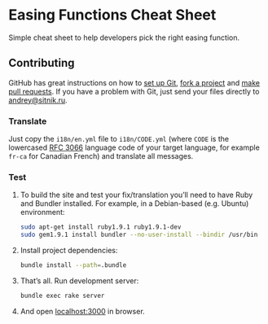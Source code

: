 # Easing Functions Cheat Sheet

Simple cheat sheet to help developers pick the right easing function.

## Contributing

GitHub has great instructions on how to [set up Git], [fork a project] and
[make pull requests]. If you have a problem with Git, just send your files
directly to <andrey@sitnik.ru>.

[set up Git]:         http://help.github.com/set-up-git-redirect
[fork a project]:     http://help.github.com/fork-a-repo/
[make pull requests]: http://help.github.com/send-pull-requests/

### Translate

Just copy the `i18n/en.yml` file to `i18n/CODE.yml` (where `CODE` is
the lowercased [RFC 3066] language code of your target language,
for example `fr-ca` for Canadian French) and translate all messages.

[RFC 3066]: http://www.i18nguy.com/unicode/language-identifiers.html

### Test

1. To build the site and test your fix/translation you’ll need to have Ruby and
   Bundler installed. For example, in a Debian-based (e.g. Ubuntu) environment:

     ```sh
    sudo apt-get install ruby1.9.1 ruby1.9.1-dev
    sudo gem1.9.1 install bundler --no-user-install --bindir /usr/bin
     ```

2. Install project dependencies:

     ```sh
    bundle install --path=.bundle
     ```

3. That’s all. Run development server:

     ```sh
    bundle exec rake server
     ```

4. And open [localhost:3000] in browser.

[localhost:3000]: http://localhost:3000/
